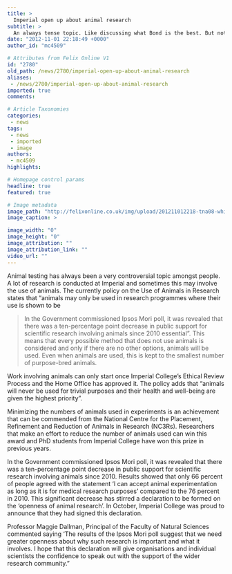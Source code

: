 ```yaml
---
title: >
  Imperial open up about animal research
subtitle: >
  An always tense topic. Like discussing what Bond is the best. But not like that at all...
date: "2012-11-01 22:18:49 +0000"
author_id: "mc4509"

# Attributes from Felix Online V1
id: "2780"
old_path: /news/2780/imperial-open-up-about-animal-research
aliases:
 - /news/2780/imperial-open-up-about-animal-research
imported: true
comments:

# Article Taxonomies
categories:
 - news
tags:
 - news
 - imported
 - image
authors:
 - mc4509
highlights:

# Homepage control params
headline: true
featured: true

# Image metadata
image_path: "http://felixonline.co.uk/img/upload/201211012218-tna08-white-micerbg.jpg"
image_caption: >

image_width: "0"
image_height: "0"
image_attribution: ""
image_attribution_link: ""
video_url: ""
---
```


Animal testing has always been a very controversial topic amongst people. A lot of research is conducted at Imperial and sometimes this may involve the use of animals. The currently policy on the Use of Animals in Research states that “animals may only be used in research programmes where their use is shown to be
> In the Government commissioned Ipsos Mori poll, it was revealed that there was a ten-percentage point decrease in public support for scientific research involving animals since 2010
essential”. This means that every possible method that does not use animals is considered and only if there are no other options, animals will be used. Even when animals are used, this is kept to the smallest number of purpose-bred animals.

Work involving animals can only start once Imperial College’s Ethical Review Process and the Home Office has approved it. The policy adds that “animals will never be used for trivial purposes and their health and well-being are given the highest priority”.

Minimizing the numbers of animals used in experiments is an achievement that can be commended from the National Centre for the Placement, Refinement and Reduction of Animals in Research (NC3Rs). Researchers that make an effort to reduce the number of animals used can win this award and PhD students from Imperial College have won this prize in previous years.

In the Government commissioned Ipsos Mori poll, it was revealed that there was a ten-percentage point decrease in public support for scientific research involving animals since 2010. Results showed that only 66 percent of people agreed with the statement ‘I can accept animal experimentation as long as it is for medical research purposes’ compared to the 76 percent in 2010. This significant decrease has stirred a declaration to be formed on the ‘openness of animal research’. In October, Imperial College was proud to announce that they had signed this declaration.

Professor Maggie Dallman, Principal of the Faculty of Natural Sciences commented saying ‘The results of the Ipsos Mori poll suggest that we need greater openness about why such research is important and what it involves. I hope that this declaration will give organisations and individual scientists the confidence to speak out with the support of the wider research community.”
